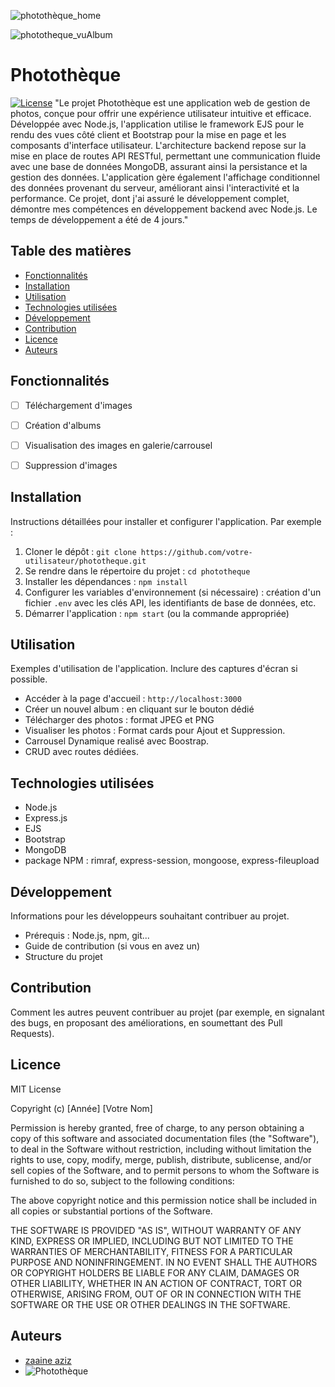 
![photothèque_home](https://github.com/user-attachments/assets/d6412496-d1a0-4690-a2e9-b96e1095479e)

![phototheque_vuAlbum](https://github.com/user-attachments/assets/d842b887-531e-4983-9ff4-c708d9d1b89d)

# Photothèque

[![License](https://img.shields.io/badge/License-MIT-yellow.svg)](https://opensource.org/licenses/MIT) 
"Le projet Photothèque est une application web de gestion de photos, conçue pour offrir une expérience utilisateur intuitive et efficace. Développée avec Node.js, 
l'application utilise le framework EJS pour le rendu des vues côté client et Bootstrap pour la mise en page et les composants d'interface utilisateur. 
L'architecture backend repose sur la mise en place de routes API RESTful, permettant une communication fluide avec une base de données MongoDB, assurant ainsi la persistance et la gestion des données. 
L'application gère également l'affichage conditionnel des données provenant du serveur, améliorant ainsi l'interactivité et la performance. Ce projet, dont j'ai assuré le développement complet, 
démontre mes compétences en développement backend avec Node.js. Le temps de développement a été de 4 jours."

## Table des matières

- [Fonctionnalités](#fonctionnalités)
- [Installation](#installation)
- [Utilisation](#utilisation)
- [Technologies utilisées](#technologies-utilisées)
- [Développement](#développement)
- [Contribution](#contribution)
- [Licence](#licence)
- [Auteurs](#auteurs)

## Fonctionnalités

*   [ ] Téléchargement d'images
*   [ ] Création d'albums
*   [ ] Visualisation des images en galerie/carrousel
*   [ ] Suppression d'images


## Installation

Instructions détaillées pour installer et configurer l'application. Par exemple :

1.  Cloner le dépôt : `git clone https://github.com/votre-utilisateur/phototheque.git`
2.  Se rendre dans le répertoire du projet : `cd phototheque`
3.  Installer les dépendances : `npm install` 
4.  Configurer les variables d'environnement (si nécessaire) : création d'un fichier `.env` avec les clés API, les identifiants de base de données, etc.
5.  Démarrer l'application : `npm start` (ou la commande appropriée)

## Utilisation

Exemples d'utilisation de l'application. Inclure des captures d'écran si possible.

*   Accéder à la page d'accueil : `http://localhost:3000` 
*   Créer un nouvel album : en cliquant sur le bouton dédié
*   Télécharger des photos : format JPEG et PNG 
*   Visualiser les photos : Format cards pour Ajout et Suppression.
*   Carrousel Dynamique realisé avec Boostrap.
*   CRUD avec routes dédiées.

## Technologies utilisées

*   Node.js 
*   Express.js
*   EJS
*   Bootstrap 
*   MongoDB 
*   package NPM : rimraf, express-session, mongoose, express-fileupload

## Développement

Informations pour les développeurs souhaitant contribuer au projet.

*   Prérequis : Node.js, npm, git...
*   Guide de contribution (si vous en avez un)
*   Structure du projet

## Contribution

Comment les autres peuvent contribuer au projet (par exemple, en signalant des bugs, en proposant des améliorations, en soumettant des Pull Requests).

## Licence

MIT License

Copyright (c) [Année] [Votre Nom]

Permission is hereby granted, free of charge, to any person obtaining a copy
of this software and associated documentation files (the "Software"), to deal
in the Software without restriction, including without limitation the rights
to use, copy, modify, merge, publish, distribute, sublicense, and/or sell
copies of the Software, and to permit persons to whom the Software is
furnished to do so, subject to the following conditions:

The above copyright notice and this permission notice shall be included in all
copies or substantial portions of the Software.

THE SOFTWARE IS PROVIDED "AS IS", WITHOUT WARRANTY OF ANY KIND, EXPRESS OR
IMPLIED, INCLUDING BUT NOT LIMITED TO THE WARRANTIES OF MERCHANTABILITY,
FITNESS FOR A PARTICULAR PURPOSE AND NONINFRINGEMENT. IN NO EVENT SHALL THE
AUTHORS OR COPYRIGHT HOLDERS BE LIABLE FOR ANY CLAIM, DAMAGES OR OTHER
LIABILITY, WHETHER IN AN ACTION OF CONTRACT, TORT OR OTHERWISE, ARISING FROM,
OUT OF OR IN CONNECTION WITH THE SOFTWARE OR THE USE OR OTHER DEALINGS IN
THE SOFTWARE.

## Auteurs

*   [zaaine aziz](votre-lien-github)
*   ![Photothèque](https://github.com/user-attachments/assets/bbc5a341-5b0c-4e3b-b7dc-4c7d4c3fa5ca)
